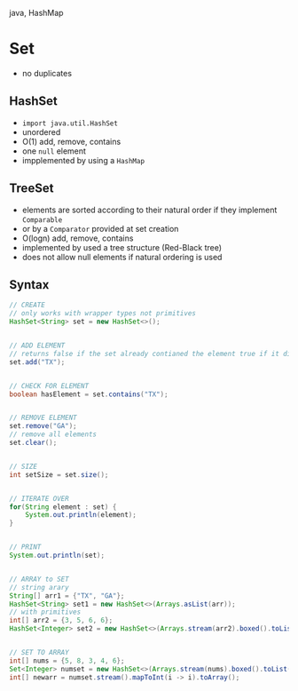 java, HashMap
# Set
- no duplicates

## HashSet

- `import java.util.HashSet`
- unordered
- O(1) add, remove, contains
- one `null` element
- impplemented by using a `HashMap`

## TreeSet
- elements are sorted according to their natural order if they implement `Comparable`
- or by a `Comparator` provided at set creation
- O(logn) add, remove, contains
- implemented by used a tree structure (Red-Black tree)
- does not allow null elements if natural ordering is used


## Syntax
```java
// CREATE
// only works with wrapper types not primitives
HashSet<String> set = new HashSet<>();


// ADD ELEMENT
// returns false if the set already contianed the element true if it did not
set.add("TX");


// CHECK FOR ELEMENT
boolean hasElement = set.contains("TX");


// REMOVE ELEMENT
set.remove("GA");
// remove all elements
set.clear();


// SIZE
int setSize = set.size();


// ITERATE OVER
for(String element : set) {
    System.out.println(element);
}


// PRINT
System.out.println(set);


// ARRAY to SET
// string arary
String[] arr1 = {"TX", "GA"};
HashSet<String> set1 = new HashSet<>(Arrays.asList(arr));
// with primitives
int[] arr2 = {3, 5, 6, 6};
HashSet<Integer> set2 = new HashSet<>(Arrays.stream(arr2).boxed().toList());


// SET TO ARRAY
int[] nums = {5, 8, 3, 4, 6};
Set<Integer> numset = new HashSet<>(Arrays.stream(nums).boxed().toList());
int[] newarr = numset.stream().mapToInt(i -> i).toArray();


```



